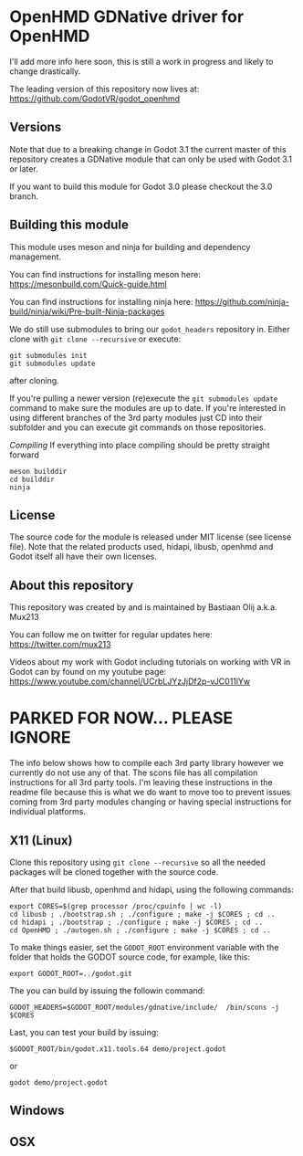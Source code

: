 # OpenHMD GDNative driver for OpenHMD

I'll add more info here soon, this is still a work in progress and likely to change drastically.

The leading version of this repository now lives at:
https://github.com/GodotVR/godot_openhmd

Versions
--------
Note that due to a breaking change in Godot 3.1 the current master of this repository creates a GDNative module that can only be used with Godot 3.1 or later.

If you want to build this module for Godot 3.0 please checkout the 3.0 branch.

Building this module
--------------------
This module uses meson and ninja for building and dependency management.

You can find instructions for installing meson here: https://mesonbuild.com/Quick-guide.html

You can find instructions for installing ninja here: https://github.com/ninja-build/ninja/wiki/Pre-built-Ninja-packages

We do still use submodules to bring our `godot_headers` repository in.
Either clone with `git clone --recursive` or execute:
```
git submodules init
git submodules update
```
after cloning.

If you're pulling a newer version (re)execute the `git submodules update` command to make sure the modules are up to date. If you're interested in using different branches of the 3rd party modules just CD into their subfolder and you can execute git commands on those repositories.

*Compiling*
If everything into place compiling should be pretty straight forward
```
meson builddir
cd builddir
ninja
```

License
-------
The source code for the module is released under MIT license (see license file).
Note that the related products used, hidapi, libusb, openhmd and Godot itself all have their own licenses.

About this repository
---------------------
This repository was created by and is maintained by Bastiaan Olij a.k.a. Mux213

You can follow me on twitter for regular updates here:
https://twitter.com/mux213

Videos about my work with Godot including tutorials on working with VR in Godot can by found on my youtube page:
https://www.youtube.com/channel/UCrbLJYzJjDf2p-vJC011lYw




# PARKED FOR NOW... PLEASE IGNORE

The info below shows how to compile each 3rd party library however we currently do not use any of that. The scons file has all compilation instructions for all 3rd party tools.
I'm leaving these instructions in the readme file because this is what we do want to move too to prevent issues coming from 3rd party modules changing or having special instructions for individual platforms.

## X11 (Linux)

Clone this repository using `git clone --recursive` so all the needed packages will be cloned together with the source code.

After that build libusb, openhmd and hidapi, using the following commands:

```
export CORES=$(grep processor /proc/cpuinfo | wc -l)
cd libusb ; ./bootstrap.sh ; ./configure ; make -j $CORES ; cd ..
cd hidapi ; ./bootstrap ; ./configure ; make -j $CORES ; cd ..
cd OpenHMD ; ./autogen.sh ; ./configure ; make -j $CORES ; cd ..
```

To make things easier, set the `GODOT_ROOT` environment variable with the folder that holds the GODOT source code, for example, like this:

```
export GODOT_ROOT=../godot.git
```

The you can build by issuing the followin command:

```GODOT_HEADERS=$GODOT_ROOT/modules/gdnative/include/  /bin/scons -j $CORES```

Last, you can test your build by issuing:

`$GODOT_ROOT/bin/godot.x11.tools.64 demo/project.godot`

 or

`godot demo/project.godot`

## Windows

## OSX
